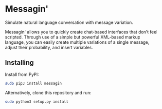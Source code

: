 # Messagin'
Simulate natural language conversation with message variation.

Messagin' allows you to quickly create chat-based interfaces that don't feel scripted. Through use of a simple but powerful XML-based markup language, you can easily create multiple variations of a single message, adjust their probability, and insert variables.

## Installing
Install from PyPI:
```sh
sudo pip3 install messagin
```
Alternatively, clone this repository and run:
```sh
sudo python3 setup.py install
```